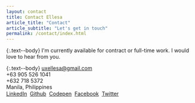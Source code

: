 ```yaml
---
layout: contact
title: Contact Ellesa
article_title: "Contact"
article_subtitle: "Let's get in touch"
permalink: /contact/index.html
---
```

{:.text--body}
I'm currently available for contract or full-time work. I would love to hear from you.

{:.text--body}
uxellesa@gmail.com    
+63 905 526 1041    
+632 718 5372    
Manila, Philippines    
[LinkedIn](http://www.linkedin.com/in/ellesa) &#149;
[Github](https://www.github.com/emsky) &#149;
[Codepen](https://www.codepen.io/ezakaze) &#149; [Facebook](https://www.facebook.com/ellesa.sabasaje) &#149;
[Twitter](https://www.twitter.com/ezakaze)    

